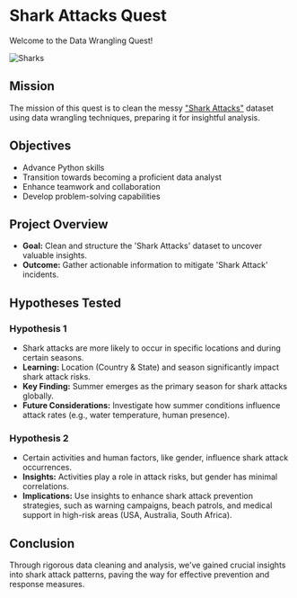 # Shark Attacks Quest

Welcome to the Data Wrangling Quest!

![Sharks](https://i.imgur.com/your_image_filename.jpg)

## Mission
The mission of this quest is to clean the messy ["Shark Attacks"](https://www.sharkattackfile.net/incidentlog.htm) dataset using data wrangling techniques, preparing it for insightful analysis.

## Objectives
- Advance Python skills
- Transition towards becoming a proficient data analyst
- Enhance teamwork and collaboration
- Develop problem-solving capabilities

## Project Overview
- **Goal:** Clean and structure the 'Shark Attacks' dataset to uncover valuable insights.
- **Outcome:** Gather actionable information to mitigate 'Shark Attack' incidents.

## Hypotheses Tested
### Hypothesis 1
- Shark attacks are more likely to occur in specific locations and during certain seasons.
- **Learning:** Location (Country & State) and season significantly impact shark attack risks.
- **Key Finding:** Summer emerges as the primary season for shark attacks globally.
- **Future Considerations:** Investigate how summer conditions influence attack rates (e.g., water temperature, human presence).

### Hypothesis 2
- Certain activities and human factors, like gender, influence shark attack occurrences.
- **Insights:** Activities play a role in attack risks, but gender has minimal correlations.
- **Implications:** Use insights to enhance shark attack prevention strategies, such as warning campaigns, beach patrols, and medical support in high-risk areas (USA, Australia, South Africa).

## Conclusion
Through rigorous data cleaning and analysis, we've gained crucial insights into shark attack patterns, paving the way for effective prevention and response measures.
